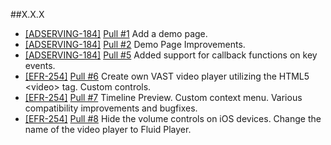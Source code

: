 ##X.X.X
* [\[ADSERVING-184\]](https://exadsdev.atlassian.net/browse/ADSERVING-184) [Pull #1](https://github.com/EXADS/exads-video-advertising/pull/1) Add a demo page.
* [\[ADSERVING-184\]](https://exadsdev.atlassian.net/browse/ADSERVING-184) [Pull #2](https://github.com/EXADS/exads-video-advertising/pull/2) Demo Page Improvements.
* [\[ADSERVING-184\]](https://exadsdev.atlassian.net/browse/ADSERVING-184) [Pull #5](https://github.com/EXADS/exads-video-advertising/pull/5) Added support for callback functions on key events.
* [\[EFR-254\]](https://exadsdev.atlassian.net/browse/EFR-254) [Pull #6](https://github.com/EXADS/exads-video-advertising/pull/6) Create own VAST video player utilizing the HTML5 \<video\> tag. Custom controls.
* [\[EFR-254\]](https://exadsdev.atlassian.net/browse/EFR-254) [Pull #7](https://github.com/EXADS/exads-video-advertising/pull/7) Timeline Preview. Custom context menu. Various compatibility improvements and bugfixes.
* [\[EFR-254\]](https://exadsdev.atlassian.net/browse/EFR-254) [Pull #8](https://github.com/EXADS/exads-video-advertising/pull/8) Hide the volume controls on iOS devices. Change the name of the video player to Fluid Player.
